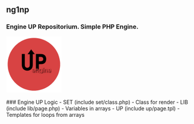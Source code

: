 ## ng1np
### Engine UP Repositorium. Simple PHP Engine.
<p>
<img src="https://github.com/antistereotip/ng1np/blob/main/ng1np.png" width="150" />  
</p>
### Engine UP Logic
- SET (include set/class.php) - Class for render
- LIB (include lib/page.php) - Variables in arrays
- UP (include up/page.tpl) - Templates for loops from arrays

